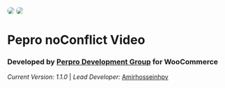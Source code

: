 <img src="https://ps.w.org/pepro-noconflict-video/assets/banner-772x250.png" style="border-radius: 7px;"/>
<img src="https://ps.w.org/pepro-noconflict-video/assets/banner-772x250-rtl.png" style="border-radius: 7px;"/>

**Pepro noConflict Video**
==========================

### **Developed by** [Perpro Development Group](https://pepro.dev/) for WooCommerce

*Current Version: 1.1.0* \| *Lead Developer:* [Amirhosseinhpv](https://hpv.im/)
